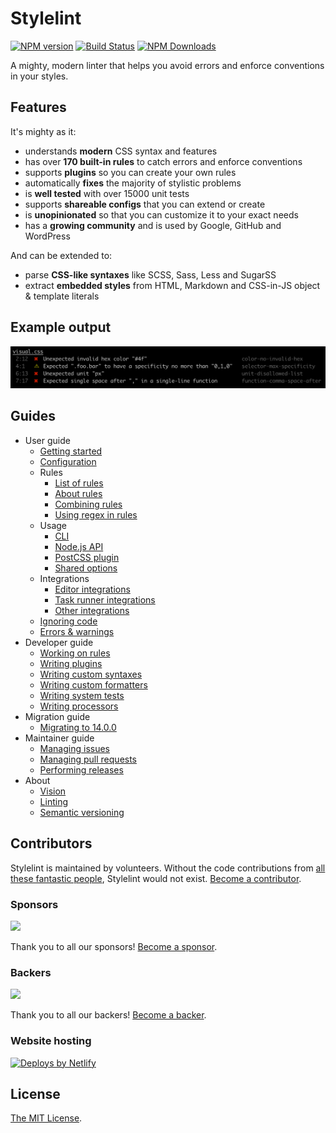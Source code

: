 # Stylelint

[![NPM version](https://img.shields.io/npm/v/stylelint.svg)](https://www.npmjs.org/package/stylelint) [![Build Status](https://github.com/stylelint/stylelint/workflows/CI/badge.svg)](https://github.com/stylelint/stylelint/actions) [![NPM Downloads](https://img.shields.io/npm/dm/stylelint.svg)](https://npmcharts.com/compare/stylelint?minimal=true)

A mighty, modern linter that helps you avoid errors and enforce conventions in your styles.

## Features

It's mighty as it:

- understands **modern** CSS syntax and features
- has over **170 built-in rules** to catch errors and enforce conventions
- supports **plugins** so you can create your own rules
- automatically **fixes** the majority of stylistic problems
- is **well tested** with over 15000 unit tests
- supports **shareable configs** that you can extend or create
- is **unopinionated** so that you can customize it to your exact needs
- has a **growing community** and is used by Google, GitHub and WordPress

And can be extended to:

- parse **CSS-like syntaxes** like SCSS, Sass, Less and SugarSS
- extract **embedded styles** from HTML, Markdown and CSS-in-JS object & template literals

## Example output

![Example](https://github.com/stylelint/stylelint/raw/master/example.png?raw=true)

## Guides

- User guide
  - [Getting started](docs/user-guide/get-started.md)
  - [Configuration](docs/user-guide/configure.md)
  - Rules
    - [List of rules](docs/user-guide/rules/list.md)
    - [About rules](docs/user-guide/rules/about.md)
    - [Combining rules](docs/user-guide/rules/combine.md)
    - [Using regex in rules](docs/user-guide/rules/regex.md)
  - Usage
    - [CLI](docs/user-guide/usage/cli.md)
    - [Node.js API](docs/user-guide/usage/node-api.md)
    - [PostCSS plugin](docs/user-guide/usage/postcss-plugin.md)
    - [Shared options](docs/user-guide/usage/options.md)
  - Integrations
    - [Editor integrations](docs/user-guide/integrations/editor.md)
    - [Task runner integrations](docs/user-guide/integrations/task-runner.md)
    - [Other integrations](docs/user-guide/integrations/other.md)
  - [Ignoring code](docs/user-guide/ignore-code.md)
  - [Errors & warnings](docs/user-guide/errors.md)
- Developer guide
  - [Working on rules](docs/developer-guide/rules.md)
  - [Writing plugins](docs/developer-guide/plugins.md)
  - [Writing custom syntaxes](docs/developer-guide/syntaxes.md)
  - [Writing custom formatters](docs/developer-guide/formatters.md)
  - [Writing system tests](docs/developer-guide/system-tests.md)
  - [Writing processors](docs/developer-guide/processors.md)
- Migration guide
  - [Migrating to 14.0.0](docs/migration-guide/to-14.md)
- Maintainer guide
  - [Managing issues](docs/maintainer-guide/issues.md)
  - [Managing pull requests](docs/maintainer-guide/pull-requests.md)
  - [Performing releases](docs/maintainer-guide/releases.md)
- About
  - [Vision](docs/about/vision.md)
  - [Linting](docs/about/linting.md)
  - [Semantic versioning](docs/about/semantic-versioning.md)

## Contributors

Stylelint is maintained by volunteers. Without the code contributions from [all these fantastic people](https://github.com/stylelint/stylelint/graphs/contributors), Stylelint would not exist. [Become a contributor](CONTRIBUTING.md).

### Sponsors

<object data="https://opencollective.com/stylelint/sponsors.svg?width=420&button=false" type="image/svg+xml">
  <img src="https://opencollective.com/stylelint/sponsors.svg?width=840&button=false" />
</object>

Thank you to all our sponsors! [Become a sponsor](https://opencollective.com/stylelint).

### Backers

<object data="https://opencollective.com/stylelint/backers.svg?width=420&avatarHeight=48&button=false" type="image/svg+xml">
  <img src="https://opencollective.com/stylelint/backers.svg?width=840&avatarHeight=48&button=false" />
</object>

Thank you to all our backers! [Become a backer](https://opencollective.com/stylelint).

### Website hosting

<a href="https://www.netlify.com"><img src="https://www.netlify.com/img/global/badges/netlify-color-accent.svg" alt="Deploys by Netlify" /></a>

## License

[The MIT License](https://raw.githubusercontent.com/stylelint/stylelint/master/LICENSE).
